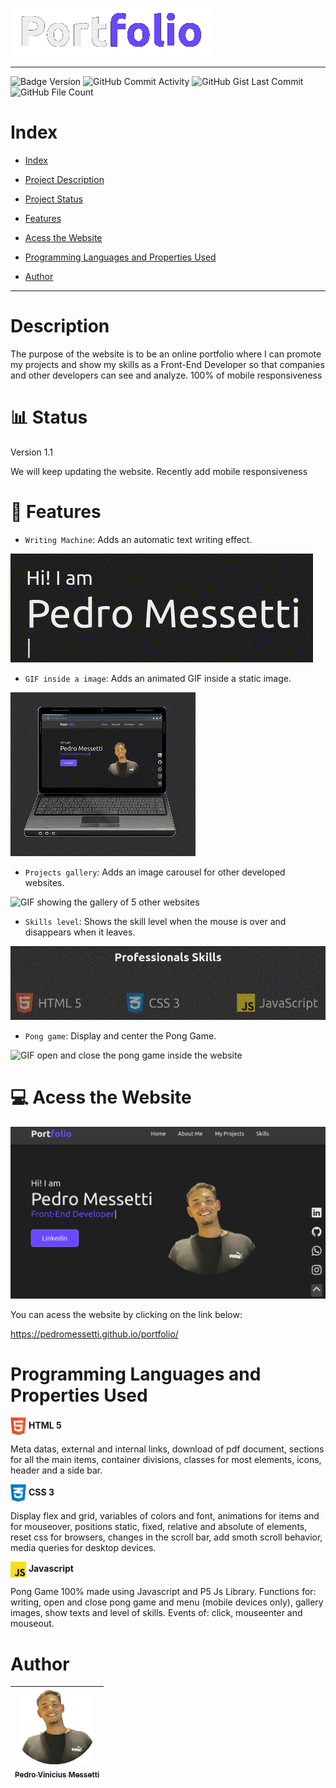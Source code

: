 ![Logo Portfolio](/img/logo-portfolio.png)
<hr>

![Badge Version](https://img.shields.io/static/v1?label=version&message=%201.1&color=GREEN&style=for-the-badge)
![GitHub Commit Activity](https://img.shields.io/github/commit-activity/m/eslint/eslint?style=for-the-badge)
![GitHub Gist Last Commit](https://img.shields.io/github-gist/last-commit/8710649?style=for-the-badge)
![GitHub File Count](https://img.shields.io/github/directory-file-count/badges/shields?style=for-the-badge)

# Index
* [Index](#index)

* [Project Description](#description)

* [Project Status](#bar_chart-status)

* [Features](#hammer-features)

* [Acess the Website](#computer-acess-the-website)

* [Programming Languages and Properties Used](#programming-languages-and-properties-used)

* [Author](#author)
<hr>

# Description
<p>The purpose of the website is to be an online portfolio where I can promote my projects and show my skills as a Front-End Developer so that companies and other developers can see and analyze. 100% of mobile responsiveness</p>

# :bar_chart: Status
<p>Version 1.1</p>
<p> We will keep updating the website. Recently add mobile responsiveness</p>

# :hammer: Features
- `Writing Machine`: Adds an automatic text writing effect.

![GIF showing the writing machine feature](/img/writing-machine.gif)
- `GIF inside a image`: Adds an animated GIF inside a static image.

![GIF showing the gif of the page inside of a notebook](/img/gif-inside-image.gif)
- `Projects gallery`: Adds an image carousel for other developed websites.

![GIF showing the gallery of 5 other websites](/img/project-gallery.gif)
- `Skills level`: Shows the skill level when the mouse is over and disappears when it leaves.

![GIF showing the skill leve of html, css and javascript](/img/skills-level.gif)
- `Pong game`: Display and center the Pong Game.

![GIF open and close the pong game inside the website](/img/pong-game.gif)

# :computer: Acess the Website

![Image of the website home page](/img/banner-portfolio.png)

You can acess the website by clicking on the link below:

https://pedromessetti.github.io/portfolio/

# Programming Languages and Properties Used
 <img src="img/html5.png" width=25px align="center"> **HTML 5**
<p>Meta datas, external and internal links, download of pdf document, sections for all the main items, container divisions, classes for most elements, icons, header and a side bar.</p>

<img src="img/css3.png" width=25px align="center"> **CSS 3**
<p>Display flex and grid, variables of colors and font, animations for items and for mouseover, positions static, fixed, relative and absolute of elements, reset css for browsers, changes in the scroll bar, add smoth scroll behavior, media queries for desktop devices.</p>

<img src="img/js.png" width=25px align="center"> **Javascript**
<p>Pong Game 100% made using Javascript and P5 Js Library. Functions for: writing, open and close pong game and menu (mobile devices only), gallery images, show texts and level of skills. Events of: click, mouseenter and mouseout.</p>

# Author
| [<img src="img/eu.png" width=115><br><sub>Pedro Vinicius Messetti</sub>](https://github.com/pedromessetti) |
| :---: |
